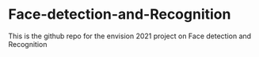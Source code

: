 # Face-detection-and-Recognition
This is the github repo for the envision 2021 project on Face detection and Recognition
